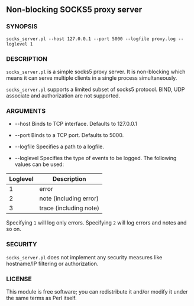 Non-blocking SOCKS5 proxy server
-----------------
### SYNOPSIS

`socks_server.pl --host 127.0.0.1 --port 5000 --logfile proxy.log --loglevel 1`

### DESCRIPTION

`socks_server.pl` is a simple socks5 proxy server. It is non-blocking
which means it can serve multiple clients in a single process simultaneously.

`socks_server.pl` supports a limited subset of socks5 protocol. BIND, UDP
associate and authorization are not supported.

### ARGUMENTS

* --host
Binds to TCP interface. Defaults to 127.0.0.1

* --port
Binds to a TCP port. Defaults to 5000. 

* --logfile
Specifies a path to a logfile.

* --loglevel
Specifies the type of events to be logged. The following values
can be used:

|Loglevel|  Description            |
|--------|-------------------------|
|1       |  error                  |
|2       |  note (including error) |
|3       |  trace (including note) |

Specifying `1` will log only errors. Specifying `2` will log errors and
notes and so on.

### SECURITY

`socks_server.pl` does not implement any security measures like hostname/IP
filtering or authorization.

### LICENSE

This module is free software; you can redistribute it and/or
modify it under the same terms as Perl itself.


